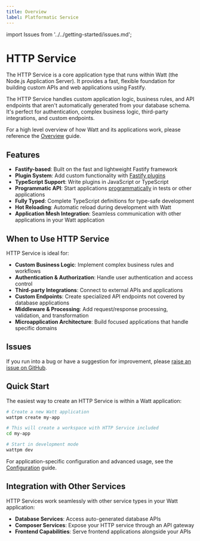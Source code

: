 ```yaml
---
title: Overview
label: Platformatic Service
---
```


import Issues from '../../getting-started/issues.md';

# HTTP Service

The HTTP Service is a core application type that runs within Watt (the Node.js Application Server). It provides a fast, flexible foundation for building custom APIs and web applications using Fastify.

The HTTP Service handles custom application logic, business rules, and API endpoints that aren't automatically generated from your database schema. It's perfect for authentication, complex business logic, third-party integrations, and custom endpoints.

For a high level overview of how Watt and its applications work, please reference the [Overview](../../overview.md) guide.

## Features

- **Fastify-based**: Built on the fast and lightweight Fastify framework
- **Plugin System**: Add custom functionality with [Fastify plugins](./plugin.md)
- **TypeScript Support**: Write plugins in JavaScript or TypeScript
- **Programmatic API**: Start applications [programmatically](./programmatic.md) in tests or other applications
- **Fully Typed**: Complete TypeScript definitions for type-safe development
- **Hot Reloading**: Automatic reload during development with Watt
- **Application Mesh Integration**: Seamless communication with other applications in your Watt application

## When to Use HTTP Service

HTTP Service is ideal for:

- **Custom Business Logic**: Implement complex business rules and workflows
- **Authentication & Authorization**: Handle user authentication and access control
- **Third-party Integrations**: Connect to external APIs and applications
- **Custom Endpoints**: Create specialized API endpoints not covered by database applications
- **Middleware & Processing**: Add request/response processing, validation, and transformation
- **Microapplication Architecture**: Build focused applications that handle specific domains

## Issues

If you run into a bug or have a suggestion for improvement, please
[raise an issue on GitHub](https://github.com/platformatic/platformatic/issues/new).

## Quick Start

The easiest way to create an HTTP Service is within a Watt application:

```bash
# Create a new Watt application
wattpm create my-app

# This will create a workspace with HTTP Service included
cd my-app

# Start in development mode
wattpm dev
```

For application-specific configuration and advanced usage, see the [Configuration](./configuration.md) guide.

## Integration with Other Services

HTTP Services work seamlessly with other service types in your Watt application:

- **Database Services**: Access auto-generated database APIs
- **Composer Services**: Expose your HTTP service through an API gateway
- **Frontend Capabilities**: Serve frontend applications alongside your APIs

<Issues />
